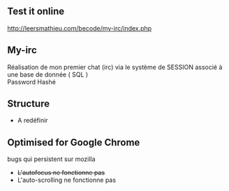 ## Test it online

http://leersmathieu.com/becode/my-irc/index.php

## My-irc

Réalisation de mon premier chat (irc) via le système de SESSION associé à une base de donnée ( SQL )  
Password Hashé

## Structure

- A redéfinir

## Optimised for Google Chrome

bugs qui persistent sur mozilla
  - ~~L'autofocus ne fonctionne pas~~
  - L'auto-scrolling ne fonctionne pas
